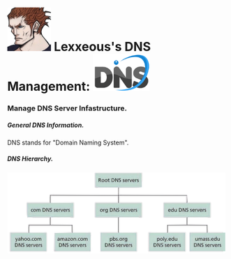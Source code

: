 <!-- DNS Management -->

# <img src="../../.pics/Lexxeous/lexx_headshot_clear.png" width="100px"/> Lexxeous's DNS Management: <img src="../../.pics/Protocols/DNS/dns_logo.png" width="130"/>
### Manage DNS Server Infastructure.

##### General DNS Information.

DNS stands for "Domain Naming System".<br>

##### DNS Hierarchy.
<img src="../../.pics/Protocols/DNS/dns_hierarchy.png" width="500"/>